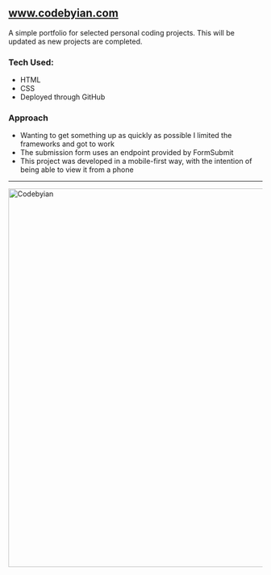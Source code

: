 ## www.codebyian.com
A simple portfolio for selected personal coding projects. This will be updated as new projects are completed.

### Tech Used:
- HTML
- CSS
- Deployed through GitHub

### Approach
- Wanting to get something up as quickly as possible I limited the frameworks and got to work
- The submission form uses an endpoint provided by FormSubmit
- This project was developed in a mobile-first way, with the intention of being able to view it from a phone

***
<img width="750" alt="Codebyian" src="https://github.com/user-attachments/assets/34b5f567-2449-421e-8e46-99df263ab02b">
